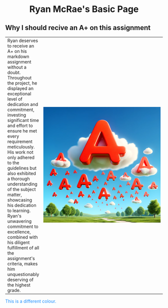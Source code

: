 <html>
<body>
<h1 align=center>Ryan McRae's Basic Page</h1>

## Why I should recive an A+ on this assignment ##

<table style="width:100%">
   <td style="width:10%"> Ryan deserves to receive an A+ on his markdown assignment without a doubt. Throughout the project, he displayed an exceptional level of dedication and commitment, investing significant time and effort to ensure he met every requirement meticulously. His work not only adhered to the guidelines but also exhibited a thorough understanding of the subject matter, showcasing his dedication to learning. Ryan's unwavering commitment to excellence, combined with his diligent fulfillment of all the assignment's criteria, makes him unquestionably deserving of the highest grade.</td>
    <td><img src="Capture.PNG" alt="photo"></td>
</table>




<p style="color:DodgerBlue;">This is a different colour.</p>







